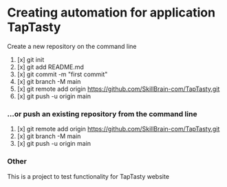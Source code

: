 # **Creating automation for application TapTasty**

Create a new repository on the command line

1. [x] git init
2. [x] git add README.md
3. [x] git commit -m "first commit"
4. [x] git branch -M main
5. [x] git remote add origin https://github.com/SkillBrain-com/TapTasty.git
6. [x] git push -u origin main

### **…or push an existing repository from the command line**

1. [x] git remote add origin https://github.com/SkillBrain-com/TapTasty.git
2. [x] git branch -M main
3. [x] git push -u origin main

### **Other**

This is a project to test functionality for TapTasty website
